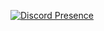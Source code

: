 [![Discord Presence](https://lanyard.cnrad.dev/api/:1087944946767630336)](https://discord.com/users/:1087944946767630336)
